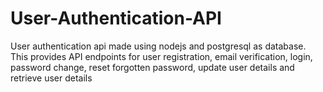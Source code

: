 # User-Authentication-API
User authentication api made using nodejs and postgresql as database. This provides API endpoints for user registration, email verification, login, password change, reset forgotten password, update user details and retrieve user details
